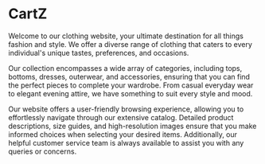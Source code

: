 # CartZ

Welcome to our clothing website, your ultimate destination for all things fashion and style. We offer a diverse range of clothing that caters to every individual's unique tastes, preferences, and occasions.

Our collection encompasses a wide array of categories, including tops, bottoms, dresses, outerwear, and accessories, ensuring that you can find the perfect pieces to complete your wardrobe. From casual everyday wear to elegant evening attire, we have something to suit every style and mood.

Our website offers a user-friendly browsing experience, allowing you to effortlessly navigate through our extensive catalog. Detailed product descriptions, size guides, and high-resolution images ensure that you make informed choices when selecting your desired items. Additionally, our helpful customer service team is always available to assist you with any queries or concerns.

